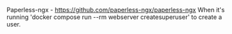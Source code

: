 Paperless-ngx - https://github.com/paperless-ngx/paperless-ngx
When it's running 'docker compose run --rm webserver createsuperuser' to create a user.